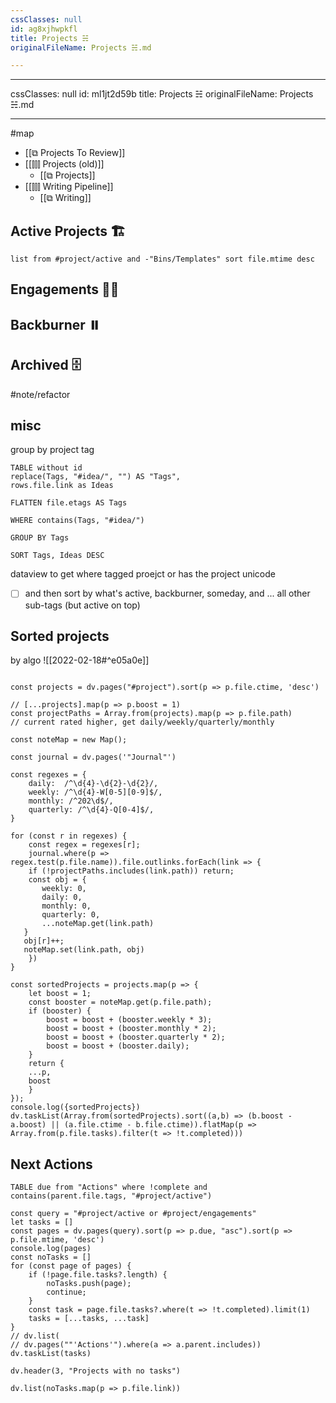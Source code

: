 ```yaml
---
cssClasses: null
id: ag8xjhwpkfl
title: Projects ☵
originalFileName: Projects ☵.md

---
```


---
cssClasses: null
id: ml1jt2d59b
title: Projects ☵
originalFileName: Projects ☵.md

---

#map

* [[⧉ Projects To Review]]
* [[⫿⫿⫿ Projects (old)]]
  * [[⧉ Projects]]
* [[⫿⫿⫿ Writing Pipeline]]
  * [[⧉ Writing]]

## Active Projects 🏗️

```dataview
list from #project/active and -"Bins/Templates" sort file.mtime desc
```

## Engagements 🚣‍♂️

## Backburner ⏸️

## Archived 🗄️

#note/refactor

## misc

group by project tag

```dataview
TABLE without id
replace(Tags, "#idea/", "") AS "Tags",
rows.file.link as Ideas

FLATTEN file.etags AS Tags

WHERE contains(Tags, "#idea/")

GROUP BY Tags

SORT Tags, Ideas DESC
```

dataview to get where tagged proejct or has the project unicode

* [ ] and then sort by what's active, backburner, someday, and ... all other sub-tags (but active on top)

## Sorted projects

by algo ![[2022-02-18#^e05a0e]]

```dataviewjs

const projects = dv.pages("#project").sort(p => p.file.ctime, 'desc')

// [...projects].map(p => p.boost = 1)
const projectPaths = Array.from(projects).map(p => p.file.path)
// current rated higher, get daily/weekly/quarterly/monthly

const noteMap = new Map();

const journal = dv.pages('"Journal"')

const regexes = {
	daily:  /^\d{4}-\d{2}-\d{2}/,
	weekly: /^\d{4}-W[0-5][0-9]$/,
	monthly: /^202\d$/,
	quarterly: /^\d{4}-Q[0-4]$/,
}

for (const r in regexes) {
	const regex = regexes[r];
	journal.where(p => regex.test(p.file.name)).file.outlinks.forEach(link => {
	if (!projectPaths.includes(link.path)) return;
	const obj = {
	   weekly: 0,
	   daily: 0,
	   monthly: 0,
	   quarterly: 0,
	   ...noteMap.get(link.path)
   }
   obj[r]++;
   noteMap.set(link.path, obj)
	})
}

const sortedProjects = projects.map(p => {
	let boost = 1;
	const booster = noteMap.get(p.file.path);
	if (booster) {
		boost = boost + (booster.weekly * 3);
		boost = boost + (booster.monthly * 2);
		boost = boost + (booster.quarterly * 2);
		boost = boost + (booster.daily);
	}
	return {
	...p,
	boost
	}
});
console.log({sortedProjects})
dv.taskList(Array.from(sortedProjects).sort((a,b) => (b.boost - a.boost) || (a.file.ctime - b.file.ctime)).flatMap(p => Array.from(p.file.tasks).filter(t => !t.completed)))

```

## Next Actions

```dataview
TABLE due from "Actions" where !complete and contains(parent.file.tags, "#project/active")
```

```dataviewjs
const query = "#project/active or #project/engagements"
let tasks = []
const pages = dv.pages(query).sort(p => p.due, "asc").sort(p => p.file.mtime, 'desc')
console.log(pages)
const noTasks = []
for (const page of pages) {
	if (!page.file.tasks?.length) {
		noTasks.push(page);
		continue;
	}
	const task = page.file.tasks?.where(t => !t.completed).limit(1)
	tasks = [...tasks, ...task]
}
// dv.list(
// dv.pages(""'Actions'").where(a => a.parent.includes))
dv.taskList(tasks)

dv.header(3, "Projects with no tasks")

dv.list(noTasks.map(p => p.file.link))
```
